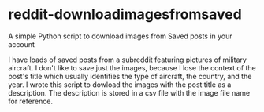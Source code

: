 # reddit-downloadimagesfromsaved
A simple Python script to download images from Saved posts in your account

I have loads of saved posts from a subreddit featuring pictures of military aircraft. I don't like to save just the images, because I lose the context of the post's title which usually identifies the type of aircraft, the country, and the year. I wrote this script to dowload the images with the post title as a description. The description is stored in a csv file with the image file name for reference.
